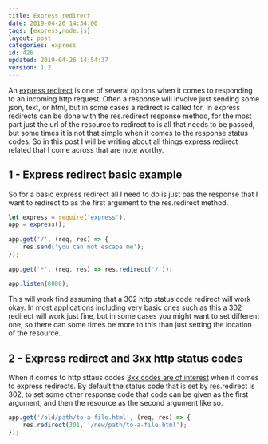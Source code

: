 ```yaml
---
title: Express redirect
date: 2019-04-26 14:34:00
tags: [express,node.js]
layout: post
categories: express
id: 426
updated: 2019-04-26 14:54:37
version: 1.2
---
```


An [express redirect](https://expressjs.com/en/api.html#res.redirect) is one of several options when it comes to responding to an incoming http request. Often a response will involve just sending some json, text, or html, but in some cases a redirect is called for. In express redirects can be done with the res.redirect response method, for the most part just the url of the resource to redirect to is all that needs to be passed, but some times it is not that simple when it comes to the response status codes. So in this post I will be writing about all things express redirect related that I come across that are note worthy.

<!-- more -->

## 1 - Express redirect basic example

So for a basic express redirect all I need to do is just pas the response that I want to redirect to as the first argument to the res.redirect method.

```js
let express = require('express'),
app = express();
 
app.get('/', (req, res) => {
    res.send('you can not escape me');
});
 
app.get('*', (req, res) => res.redirect('/'));
 
app.listen(8080);
```

This will work find assuming that a 302 http status code redirect will work okay. In most applications including very basic ones such as this a 302 redirect will work just fine, but in some cases you might want to set different one, so there can some times be more to this than just setting the location of the resource.

## 2 - Express redirect and 3xx http status codes

When it comes to http sttaus codes [3xx codes are of interest](https://www.w3.org/Protocols/rfc2616/rfc2616-sec10.html) when it comes to express redirects. By default the status code that is set by res.redirect is 302, to set some other response code that code can be given as the first argument, and then the resource as the second argument like so.

```js
app.get('/old/path/to-a-file.html', (req, res) => {
    res.redirect(301, '/new/path/to-a-file.html');
});
```